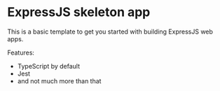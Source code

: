 # ExpressJS skeleton app
This is a basic template to get you started with building ExpressJS web apps.

Features:
- TypeScript by default
- Jest
- and not much more than that